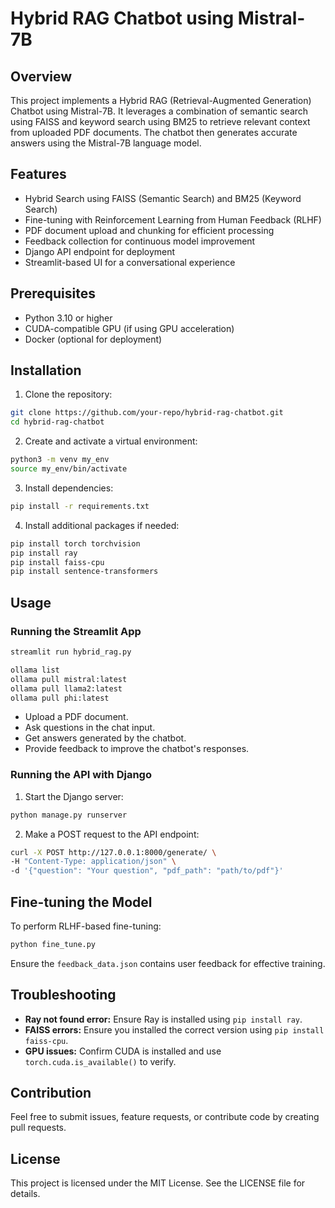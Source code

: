 # Hybrid RAG Chatbot using Mistral-7B

## Overview
This project implements a Hybrid RAG (Retrieval-Augmented Generation) Chatbot using Mistral-7B. It leverages a combination of semantic search using FAISS and keyword search using BM25 to retrieve relevant context from uploaded PDF documents. The chatbot then generates accurate answers using the Mistral-7B language model.

## Features
- Hybrid Search using FAISS (Semantic Search) and BM25 (Keyword Search)
- Fine-tuning with Reinforcement Learning from Human Feedback (RLHF)
- PDF document upload and chunking for efficient processing
- Feedback collection for continuous model improvement
- Django API endpoint for deployment
- Streamlit-based UI for a conversational experience

## Prerequisites
- Python 3.10 or higher
- CUDA-compatible GPU (if using GPU acceleration)
- Docker (optional for deployment)

## Installation
1. Clone the repository:
```bash
git clone https://github.com/your-repo/hybrid-rag-chatbot.git
cd hybrid-rag-chatbot
```

2. Create and activate a virtual environment:
```bash
python3 -m venv my_env
source my_env/bin/activate
```

3. Install dependencies:
```bash
pip install -r requirements.txt
```

4. Install additional packages if needed:
```bash
pip install torch torchvision
pip install ray
pip install faiss-cpu
pip install sentence-transformers
```

## Usage
### Running the Streamlit App
```bash
streamlit run hybrid_rag.py

ollama list
ollama pull mistral:latest
ollama pull llama2:latest
ollama pull phi:latest

```
- Upload a PDF document.
- Ask questions in the chat input.
- Get answers generated by the chatbot.
- Provide feedback to improve the chatbot's responses.

### Running the API with Django
1. Start the Django server:
```bash
python manage.py runserver
```
2. Make a POST request to the API endpoint:
```bash
curl -X POST http://127.0.0.1:8000/generate/ \
-H "Content-Type: application/json" \
-d '{"question": "Your question", "pdf_path": "path/to/pdf"}'
```

## Fine-tuning the Model
To perform RLHF-based fine-tuning:
```bash
python fine_tune.py
```
Ensure the `feedback_data.json` contains user feedback for effective training.

## Troubleshooting
- **Ray not found error:** Ensure Ray is installed using `pip install ray`.
- **FAISS errors:** Ensure you installed the correct version using `pip install faiss-cpu`.
- **GPU issues:** Confirm CUDA is installed and use `torch.cuda.is_available()` to verify.

## Contribution
Feel free to submit issues, feature requests, or contribute code by creating pull requests.

## License
This project is licensed under the MIT License. See the LICENSE file for details.

